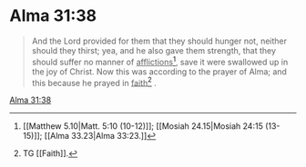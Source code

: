 # Alma 31:38

> And the Lord provided for them that they should hunger not, neither should they thirst; yea, and he also gave them strength, that they should suffer no manner of <u>afflictions</u>[^a], save it were swallowed up in the joy of Christ. Now this was according to the prayer of Alma; and this because he prayed in <u>faith</u>[^b] .

[Alma 31:38](https://www.churchofjesuschrist.org/study/scriptures/bofm/alma/31?lang=eng&id=p38#p38)


[^a]: [[Matthew 5.10|Matt. 5:10 (10-12)]]; [[Mosiah 24.15|Mosiah 24:15 (13-15)]]; [[Alma 33.23|Alma 33:23.]]
[^b]: TG [[Faith]].
